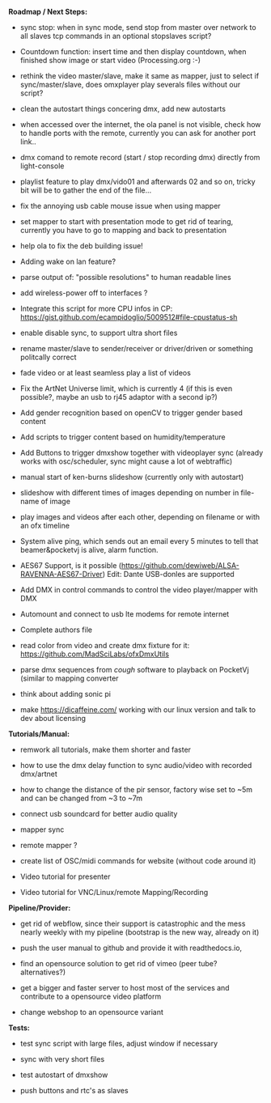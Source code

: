 **Roadmap / Next Steps:** <p/>

- sync stop: when in sync mode, send stop from master over network to all slaves tcp commands in an optional stopslaves script? <p/>
- Countdown function: insert time and then display countdown, when finished show image or start video (Processing.org :-) <p/>
- rethink the video master/slave, make it same as mapper, just to select if sync/master/slave, does omxplayer play severals files without our script?<p/>
- clean the autostart things concering dmx, add new autostarts <p/>
- when accessed over the internet, the ola panel is not visible, check how to handle ports with the remote, currently you can ask for another port link..   <p/>
- dmx comand to remote record (start / stop recording dmx) directly from light-console  <p/>
- playlist feature to play dmx/vido01 and afterwards 02 and so on, tricky bit will be to gather the end of the file...   <p/>
- fix the annoying usb cable mouse issue when using mapper  <p/>
- set mapper to start with presentation mode to get rid of tearing, currently you have to go to mapping and back to presentation  <p/>
- help ola to fix the deb building issue! <p/>

<p/> <p/>

- Adding wake on lan feature? <p/>
- parse output of: "possible resolutions" to human readable lines<p/>
- add wireless-power off to interfaces ? <p/>
- Integrate this script for more CPU infos in CP: https://gist.github.com/ecampidoglio/5009512#file-cpustatus-sh <p/>
- enable disable sync, to support ultra short files <p/>
- rename master/slave to sender/receiver or driver/driven or something politcally correct  <p/>
- fade video or at least seamless play a list of videos <p/>
- Fix the ArtNet Universe limit, which is currently 4 (if this is even possible?, maybe an usb to rj45 adaptor with a second ip?) <p/>
- Add gender recognition based on openCV to trigger gender based content <p/>
- Add scripts to trigger content based on humidity/temperature <p/>
- Add Buttons to trigger dmxshow together with videoplayer sync (already works with osc/scheduler, sync might cause a lot of webtraffic) <p/>
- manual start of ken-burns slideshow (currently only with autostart) <p/>
- slideshow with different times of images depending on number in file-name of image  <p/>
- play images and videos after each other, depending on filename or with an ofx timeline  <p/>
- System alive ping, which sends out an email every 5 minutes to tell that beamer&pocketvj is alive, alarm function. <p/>
- AES67 Support, is it possible (https://github.com/dewiweb/ALSA-RAVENNA-AES67-Driver) Edit: Dante USB-donles are supported <p/>
- Add DMX in control commands to control the video player/mapper with DMX <p/>
- Automount and connect to usb lte modems for remote internet<p/>
- Complete authors file <p/>
- read color from video and create dmx fixture for it: https://github.com/MadSciLabs/ofxDmxUtils  <p/>
- parse dmx sequences from *cough* software to playback on PocketVj (similar to mapping converter <p/>
- think about adding sonic pi <p/>
- make https://dicaffeine.com/ working with our linux version and talk to dev about licensing <p/>

<p/>



**Tutorials/Manual:** <p/>
- remwork all tutorials, make them shorter and faster  <p/>
- how to use the dmx delay function to sync audio/video with recorded dmx/artnet <p/>
- how to change the distance of the pir sensor, factory wise set to ~5m and can be changed from ~3 to ~7m<p/>
- connect usb soundcard for better audio quality<p/>
- mapper sync<p/>
- remote mapper ?<p/>
- create list of OSC/midi commands for website (without code around it)<p/>
- Video tutorial for presenter<p/>
- Video tutorial for VNC/Linux/remote Mapping/Recording<p/>

**Pipeline/Provider:** <p/>
- get rid of webflow, since their support is catastrophic and the mess nearly weekly with my pipeline (bootstrap is the new way, already on it)<p/>
- push the user manual to github and provide it with readthedocs.io, <p/>
- find an opensource solution to get rid of vimeo (peer tube? alternatives?)<p/>
- get a bigger and faster server to host most of the services and contribute to a opensource video platform <p/>
- change webshop to an opensource variant <p/>

**Tests:** <p/>

- test sync script with large files, adjust window if necessary<p/>
- sync with very short files <p/>
- test autostart of dmxshow<p/>
- push buttons and rtc's as slaves<p/>
